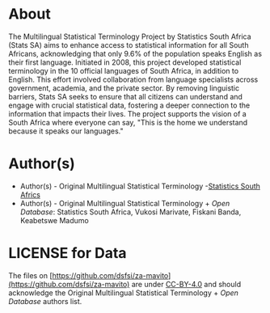 # About

The Multilingual Statistical Terminology Project by Statistics South Africa (Stats SA) aims to enhance access to statistical information for all South Africans, acknowledging that only 9.6% of the population speaks English as their first language. Initiated in 2008, this project developed statistical terminology in the 10 official languages of South Africa, in addition to English. This effort involved collaboration from language specialists across government, academia, and the private sector. By removing linguistic barriers, Stats SA seeks to ensure that all citizens can understand and engage with crucial statistical data, fostering a deeper connection to the information that impacts their lives. The project supports the vision of a South Africa where everyone can say, "This is the home we understand because it speaks our languages."


# Author(s)

* Author(s) - Original Multilingual Statistical Terminology -[Statistics South Africs](https://www.statssa.gov.za/?page_id=5917)
* Author(s) - Original Multilingual Statistical Terminology + _Open Database_: Statistics South Africa, Vukosi Marivate, Fiskani Banda, Keabetswe Madumo
# LICENSE for Data

The files on [https://github.com/dsfsi/za-mavito](https://github.com/dsfsi/za-mavito) are under [CC-BY-4.0](https://github.com/dsfsi/za-mavito/blob/master/data/statssa/LICENSE) and should acknowledge the Original Multilingual Statistical Terminology + _Open Database_ authors list.
